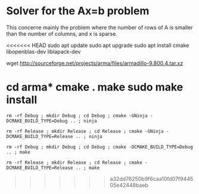 # Solver for the Ax=b problem

This concerne mainly the problem where the number of rows of A is smaller than the number of columns, and x is sparse.

<<<<<<< HEAD
sudo apt update
sudo apt upgrade
sudo apt install cmake libopenblas-dev liblapack-dev

wget http://sourceforge.net/projects/arma/files/armadillo-9.800.4.tar.xz

cd arma*
cmake .
make
sudo make install
=======
```
rm -rf Debug ; mkdir Debug ; cd Debug ; cmake -GNinja -DCMAKE_BUILD_TYPE=Debug .. ; ninja
```

```
rm -rf Release ; mkdir Release ; cd Release ; cmake -GNinja -DCMAKE_BUILD_TYPE=Release .. ; ninja
```

```
rm -rf Debug ; mkdir Debug ; cd Debug ; cmake -DCMAKE_BUILD_TYPE=Debug .. ; make
```

```
rm -rf Release ; mkdir Release ; cd Release ; cmake -DCMAKE_BUILD_TYPE=Release .. ; make
```
>>>>>>> a32dd76250b9f6caa10fd07f944505e42448baeb
